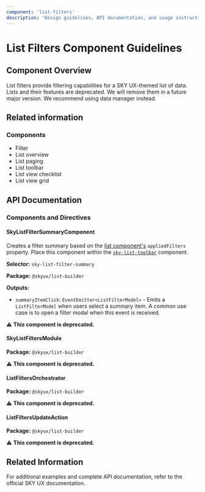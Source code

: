 ```yaml
---
component: 'list-filters'
description: 'Design guidelines, API documentation, and usage instructions for the list-filters component extracted from SKY UX documentation.'
---
```


# List Filters Component Guidelines

## Component Overview
List filters provide filtering capabilities for a SKY UX-themed list of data. Lists and their features are deprecated. We will remove them in a future major version. We recommend using data manager instead.

## Related information

### Components

- Filter
- List overview
- List paging
- List toolbar
- List view checklist
- List view grid

## API Documentation

### Components and Directives

#### SkyListFilterSummaryComponent

Creates a filter summary based on the
[list component's](https://developer.blackbaud.com/skyux/components/list/overview#list-properties)
`appliedFilters` property. Place this component within the
[`sky-list-toolbar`](https://developer.blackbaud.com/skyux/components/list/toolbar) component.

**Selector:** `sky-list-filter-summary`

**Package:** `@skyux/list-builder`

**Outputs:**

- `summaryItemClick`: `EventEmitter<ListFilterModel>` - Emits a `ListFilterModel` when users select a summary item. A common use case is
to open a filter modal when this event is received.

⚠️ **This component is deprecated.**

#### SkyListFiltersModule

**Package:** `@skyux/list-builder`

⚠️ **This component is deprecated.**

#### ListFiltersOrchestrator

**Package:** `@skyux/list-builder`

⚠️ **This component is deprecated.**

#### ListFiltersUpdateAction

**Package:** `@skyux/list-builder`

⚠️ **This component is deprecated.**

## Related Information

For additional examples and complete API documentation, refer to the official SKY UX documentation.